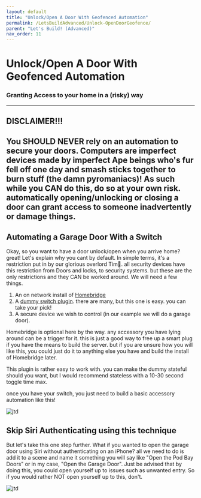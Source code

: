 ```yaml
---
layout: default
title: "Unlock/Open A Door With Geofenced Automation"
permalink: /LetsBuildAdvanced/Unlock-OpenDoorGeofence/
parent: "Let's Build! (Advanced)"
nav_order: 11
---
```

# Unlock/Open A Door With Geofenced Automation
### Granting Access to your home in a (risky) way
---

## DISCLAIMER!!!
You SHOULD NEVER rely on an automation to secure your doors. Computers are imperfect devices made by imperfect Ape beings who's fur fell off one day and smash sticks together to burn stuff (the damn pyromaniacs)! As such while you CAN do this, do so at your own risk. automatically opening/unlocking or closing a door can grant access to someone inadvertently or damage things.
---

## Automating a Garage Door With a Switch

Okay, so you want to have a door unlock/open when you arrive home? great! Let's explain why you cant by default. In simple terms, it's a restriction put in by our glorious overlord Tim. all security devices have this restriction from Doors and locks, to security systems. but these are the only restrictions and they CAN be worked around. We will need a few things.

1. An on network install of [Homebridge](https://homebridge.io)
2. A [dummy switch plugin](https://github.com/nfarina/homebridge-dummy). there are many, but this one is easy. you can take your pick!
3. A secure device we wish to control (in our example we will do a garage door).

Homebridge is optional here by the way. any accessory you have lying around can be a trigger for it. this is just a good way to free up a smart plug if you have the means to build the server. but if you are unsure how you will like this, you could just do it to anything else you have and build the install of Homebridge later.

This plugin is rather easy to work with. you can make the dummy stateful should you want, but I would recommend stateless with a 10-30 second toggle time max.

once you have your switch, you just need to build a basic accessory automation like this!

![jtd](https://github.com/PaRkThEcAr/PaRkThEcAr.github.io/blob/main/docs/LetsBuild/Images/GarageDoorAutomation.png?raw=true)

## Skip Siri Authenticating using this technique

But let's take this one step further. What if you wanted to open the garage door using Siri without authenticating on an iPhone? all we need to do is add it to a scene and name it something you will say like "Open the Pod Bay Doors" or in my case, "Open the Garage Door". Just be advised that by doing this, you could open yourself up to issues such as unwanted entry. So if you would rather NOT open yourself up to this, don't.

![jtd](https://github.com/PaRkThEcAr/PaRkThEcAr.github.io/blob/main/docs/LetsBuild/Images/NoAuthDoor.png?raw=true)

